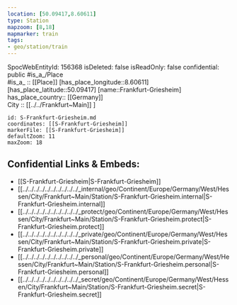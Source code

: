```yaml
---
location: [50.09417,8.60611] 
type: Station 
mapzoom: [8,18] 
mapmarker: train 
tags:
- geo/station/train
---
```

SpocWebEntityId: 156368
isDeleted: false
isReadOnly: false
confidential: public
#is_a_/Place  
#is_a_ :: [[Place]] 
[has_place_longitude::8.60611] 
[has_place_latitude::50.09417] 
[name::Frankfurt-Griesheim] 
has_place_country:: [[Germany]]  
City :: [[../../Frankfurt~Main]] ] 


```leaflet
id: S-Frankfurt-Griesheim.md
coordinates: [[S-Frankfurt-Griesheim]] 
markerFile: [[S-Frankfurt-Griesheim]] 
defaultZoom: 11 
maxZoom: 18
```


## Confidential Links & Embeds: 
- [[S-Frankfurt-Griesheim|S-Frankfurt-Griesheim]] 
- [[../../../../../../../../../../_internal/geo/Continent/Europe/Germany/West/Hessen/City/Frankfurt~Main/Station/S-Frankfurt-Griesheim.internal|S-Frankfurt-Griesheim.internal]] 
- [[../../../../../../../../../../_protect/geo/Continent/Europe/Germany/West/Hessen/City/Frankfurt~Main/Station/S-Frankfurt-Griesheim.protect|S-Frankfurt-Griesheim.protect]] 
- [[../../../../../../../../../../_private/geo/Continent/Europe/Germany/West/Hessen/City/Frankfurt~Main/Station/S-Frankfurt-Griesheim.private|S-Frankfurt-Griesheim.private]] 
- [[../../../../../../../../../../_personal/geo/Continent/Europe/Germany/West/Hessen/City/Frankfurt~Main/Station/S-Frankfurt-Griesheim.personal|S-Frankfurt-Griesheim.personal]] 
- [[../../../../../../../../../../_secret/geo/Continent/Europe/Germany/West/Hessen/City/Frankfurt~Main/Station/S-Frankfurt-Griesheim.secret|S-Frankfurt-Griesheim.secret]] 
